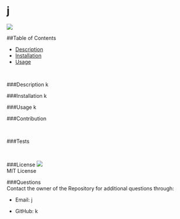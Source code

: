  
  <h1> j </h1>
  <img src = "https://img.shields.io/badge/license-MIT License-brightgreen"><br />

  ##Table of Contents
  * [Description](###Description)
  * [Installation](###Installation)
  * [Usage](###Usage)
  <br />

  ###Description
  k
  <br />

  ###Installation
  k
  <br />

  ###Usage
  k
  <br />

  ###Contribution
  
  <br />
  
  ###Tests
  
  <br />

  ###License
  <img src = "https://img.shields.io/badge/license-MIT License-brightgreen"><br />
  MIT License
  <br />

  ###Questions <br />
Contact the owner of the Repository for additional questions through:

* Email: j

* GitHub: k